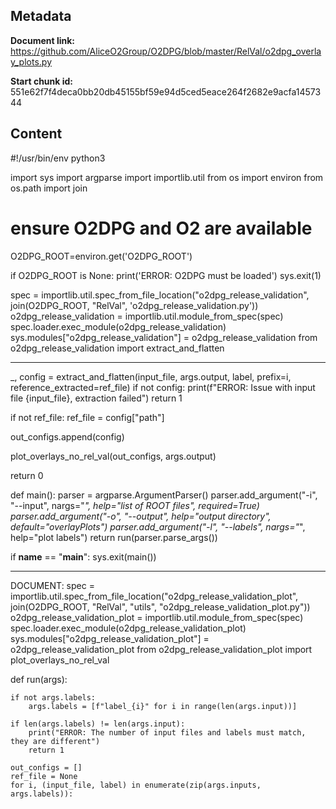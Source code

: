 ## Metadata

**Document link:** https://github.com/AliceO2Group/O2DPG/blob/master/RelVal/o2dpg_overlay_plots.py

**Start chunk id:** 551e62f7f4deca0bb20db45155bf59e94d5ced5eace264f2682e9acfa1457344

## Content

#!/usr/bin/env python3

import sys
import argparse
import importlib.util
from os import environ
from os.path import join

# ensure O2DPG and O2 are available
O2DPG_ROOT=environ.get('O2DPG_ROOT')

if O2DPG_ROOT is None:
    print('ERROR: O2DPG must be loaded')
    sys.exit(1)

spec = importlib.util.spec_from_file_location("o2dpg_release_validation", join(O2DPG_ROOT, "RelVal", 'o2dpg_release_validation.py'))
o2dpg_release_validation = importlib.util.module_from_spec(spec)
spec.loader.exec_module(o2dpg_release_validation)
sys.modules["o2dpg_release_validation"] = o2dpg_release_validation
from o2dpg_release_validation import extract_and_flatten

---

_, config = extract_and_flatten(input_file, args.output, label, prefix=i, reference_extracted=ref_file)
if not config:
    print(f"ERROR: Issue with input file {input_file}, extraction failed")
    return 1

if not ref_file:
    ref_file = config["path"]

out_configs.append(config)

plot_overlays_no_rel_val(out_configs, args.output)

return 0


def main():
    parser = argparse.ArgumentParser()
    parser.add_argument("-i", "--input", nargs="*", help="list of ROOT files", required=True)
    parser.add_argument("-o", "--output", help="output directory", default="overlayPlots")
    parser.add_argument("-l", "--labels", nargs="*", help="plot labels")
    return run(parser.parse_args())


if __name__ == "__main__":
    sys.exit(main())

---

DOCUMENT:
    spec = importlib.util.spec_from_file_location("o2dpg_release_validation_plot", join(O2DPG_ROOT, "RelVal", "utils", "o2dpg_release_validation_plot.py"))
o2dpg_release_validation_plot = importlib.util.module_from_spec(spec)
spec.loader.exec_module(o2dpg_release_validation_plot)
sys.modules["o2dpg_release_validation_plot"] = o2dpg_release_validation_plot
from o2dpg_release_validation_plot import plot_overlays_no_rel_val


def run(args):

    if not args.labels:
        args.labels = [f"label_{i}" for i in range(len(args.input))]

    if len(args.labels) != len(args.input):
        print("ERROR: The number of input files and labels must match, they are different")
        return 1

    out_configs = []
    ref_file = None
    for i, (input_file, label) in enumerate(zip(args.inputs, args.labels)):